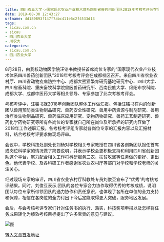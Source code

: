 ```yaml
---
title: 四川农业大学->国家现代农业产业技术体系四川省兽药创新团队2018年考核考评会在我校召开 | sicau.com.cn
date: 2019-08-30 12:43:27
urlname: dd189893f147f7abc411e6c2f4533d13
tags: 
- sicau.com.cn
- sicau
- 四川农业大学
- 川农大
categories:
- sicau.com.cn
- 四川农业大学
---
```



8月28日，由我校动物医学院汪铭书教授任首席岗位专家的“国家现代农业产业技术体系四川兽药创新团队”2018年考核考评会在成都校区召开。来自四川省农业农村厅、四川省动物疫病防控中心、成都大熊猫繁育研究基地研究中心、四川大学、四川省畜科院、重庆畜牧科学院兽医兽药研究所、西南民族大学、绵阳市农科院、成都大学、成都中医药大学等相关领导、专家参加了此次考核考评会。

考核考评中，汪铭书就2018年创新团队整体工作做汇报。包括汪铭书在内的创新团队兽用预防类生物制品研究、兽药安全性研究、兽用中药资源与制剂研究、兽用治疗类生物制品研究、兽药临床应用研究、宠物药物研究、兽药工艺制造研究、兽药化学药物研究等所有各岗位的专家就自己所在岗位及所承担的研究内容做了2018年工作述职汇报。各考核考评组专家就各岗位专家的汇报内容以及汇报材料，结合考核考评要求做现场评审。

会议中，学校科技处副处长刘杨对学校相关专家教授在四川省各创新团队担任首席或岗位科学家的情况做了简要说明，并表示学校会更积极支持和利用四川省创新团队这个平台，努力配合相关工作将科研服务三农、扶贫攻坚等任务做的更好、更出色。他代表学校、及各科研工作者感谢省农业农村厅等部门对学校和学校老师的关注关心。

经过现场专家的审评，四川省农业农村厅科教处专员刘俊豆宣布了“优秀”的考核考评结果。同时，刘俊豆表示,团队的各位专家合力协作取得优秀的考核成绩，说明团队每位专家所带领团队的通力协作和责任意识，也体现了各所在单位的全力支持和保障，相信在各岗位的全力付出下今后定能取得更大突破，服务地区发展。

会后，与会考核考评专家们针对任务书的执行、落实，科技奖项申报以及怎样将任务成果转化为绩效考核目标提出了许多宝贵的意见与建议。



![图](https://news.sicau.edu.cn/__local/F/F9/8D/D5BEE58476CA5DEAC0998CC83B5_F82BE2AE_17AF1.jpg)

[转入文章首发地址](https://news.sicau.edu.cn/info/1078/53052.htm)